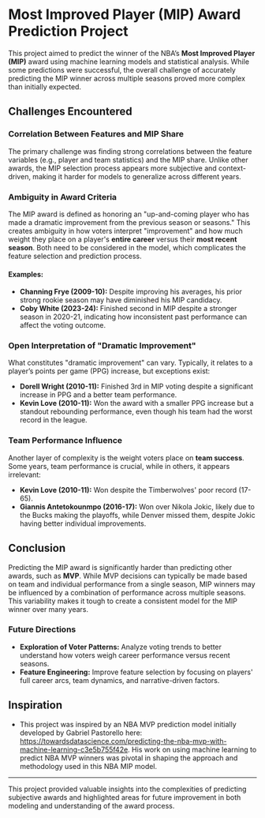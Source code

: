 # Most Improved Player (MIP) Award Prediction Project

This project aimed to predict the winner of the NBA’s **Most Improved Player (MIP)** award using machine learning models and statistical analysis. While some predictions were successful, the overall challenge of accurately predicting the MIP winner across multiple seasons proved more complex than initially expected.

## Challenges Encountered

### Correlation Between Features and MIP Share
The primary challenge was finding strong correlations between the feature variables (e.g., player and team statistics) and the MIP share. Unlike other awards, the MIP selection process appears more subjective and context-driven, making it harder for models to generalize across different years.

### Ambiguity in Award Criteria
The MIP award is defined as honoring an "up-and-coming player who has made a dramatic improvement from the previous season or seasons." This creates ambiguity in how voters interpret "improvement" and how much weight they place on a player's **entire career** versus their **most recent season**. Both need to be considered in the model, which complicates the feature selection and prediction process.

#### Examples:
- **Channing Frye (2009-10):** Despite improving his averages, his prior strong rookie season may have diminished his MIP candidacy.
- **Coby White (2023-24):** Finished second in MIP despite a stronger season in 2020-21, indicating how inconsistent past performance can affect the voting outcome.

### Open Interpretation of "Dramatic Improvement"
What constitutes "dramatic improvement" can vary. Typically, it relates to a player’s points per game (PPG) increase, but exceptions exist:
- **Dorell Wright (2010-11):** Finished 3rd in MIP voting despite a significant increase in PPG and a better team performance.
- **Kevin Love (2010-11):** Won the award with a smaller PPG increase but a standout rebounding performance, even though his team had the worst record in the league.

### Team Performance Influence
Another layer of complexity is the weight voters place on **team success**. Some years, team performance is crucial, while in others, it appears irrelevant:
- **Kevin Love (2010-11):** Won despite the Timberwolves' poor record (17-65).
- **Giannis Antetokounmpo (2016-17):** Won over Nikola Jokic, likely due to the Bucks making the playoffs, while Denver missed them, despite Jokic having better individual improvements.

## Conclusion

Predicting the MIP award is significantly harder than predicting other awards, such as **MVP**. While MVP decisions can typically be made based on team and individual performance from a single season, MIP winners may be influenced by a combination of performance across multiple seasons. This variability makes it tough to create a consistent model for the MIP winner over many years.

### Future Directions
- **Exploration of Voter Patterns:** Analyze voting trends to better understand how voters weigh career performance versus recent seasons.
- **Feature Engineering:** Improve feature selection by focusing on players' full career arcs, team dynamics, and narrative-driven factors.

## Inspiration
- This project was inspired by an NBA MVP prediction model initially developed by Gabriel Pastorello here: https://towardsdatascience.com/predicting-the-nba-mvp-with-machine-learning-c3e5b755f42e. His work on using machine learning to predict NBA MVP winners was pivotal in shaping the approach and methodology used in this NBA MIP model.

---

This project provided valuable insights into the complexities of predicting subjective awards and highlighted areas for future improvement in both modeling and understanding of the award process.